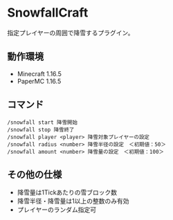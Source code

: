 # SnowfallCraft

指定プレイヤーの周囲で降雪するプラグイン。

## 動作環境

- Minecraft 1.16.5
- PaperMC 1.16.5

## コマンド

    /snowfall start 降雪開始
    /snowfall stop 降雪終了
    /snowfall player <player> 降雪対象プレイヤーの設定
    /snowfall radius <number> 降雪半径の設定　＜初期値：50＞
    /snowfall amount <number> 降雪量の設定　＜初期値：100＞

## その他の仕様

- 降雪量は1Tickあたりの雪ブロック数
- 降雪半径・降雪量は1以上の整数のみ有効
- プレイヤーのランダム指定可
